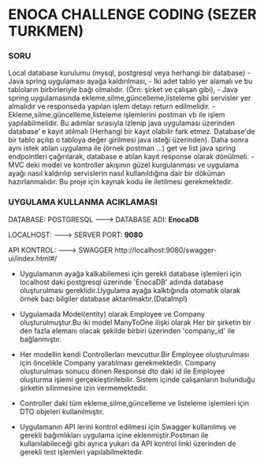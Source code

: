 # ENOCA CHALLENGE CODING (SEZER TURKMEN)
 <h3>SORU</h3>
Local database kurulumu (mysql, postgresql veya herhangi bir database)
- Java spring uygulaması ayağa kaldırılması,
- İki adet tablo yer alamalı ve bu tabloların birbirleriyle bağı olmalıdır. (Örn: şirket ve çalışan
  gibi),
- Java spring uygulamasında ekleme,silme,güncelleme,listeleme gibi servisler yer almalıdır ve
  responseda yapılan işlem detayı return edilmelidir.
- Ekleme,silme,güncelleme,listeleme işlemlerini postman vb ile işlem yapılabilmelidir.
  Bu adımlar sırasıyla izlenip java uygulaması üzerinden database’ e kayıt atılmalı (Herhangi
  bir kayıt olabilir fark etmez. Database'de bir tablo açılıp o tabloya değer girilmesi java isteği
  üzerinden). Daha sonra aynı istek atılan uygulama ile (örnek postman ...) get ve list java
  spring endpointleri çağırılarak, database e atılan kayıt response olarak dönülmeli.
- MVC deki model ve kontroller akışının güzel kurgulanması ve uygulama ayağı nasıl
  kaldırılıp servislerin nasıl kullanıldığına dair bir döküman hazırlanmalıdır. Bu proje için
  kaynak kodu ile iletilmesi gerekmektedir.

<h3>UYGULAMA KULLANMA ACIKLAMASI</h3>

DATABASE: POSTGRESQL  ---> DATABASE ADI: <strong>EnocaDB</strong>

LOCALHOST:           ---> SERVER PORT: <strong>9080</strong>

API KONTROL:         ---> SWAGGER <link>http://localhost:9080/swagger-ui/index.html#/


- Uygulamanın ayağa kalkabilemesi için gerekli database işlemleri için localhost daki postgresql üzerinde
  'EnocaDB' adında database oluşturulması gereklidir.Uygulama ayağa kalktığında otomatik olarak örnek bazı
  bilgiler database aktarılmaktır.(DataImpl)

- Uygulamada Model(entity) olarak Employee ve Company oluşturulmuştur.Bu iki model ManyToOne ilişki olarak
  Her bir şirketin bir den fazla elemanı olacak şekilde birbiri üzerinden 'company_id' ile bağlanmıştır.


- Her modellin kendi Controllerları mevcuttur.Bir Employee oluşturulması için öncelikle Company yaratılması
  gerekmektedir. Company oluşturulması sonucu dönen Response dto daki id ile Employee oluşturma işlemi 
  gerçekleştirilebilir. Sistem içinde çalışanların bulunduğu şirketin silinmesine izin vermemektedir.


- Controller daki tüm ekleme,silme,güncelleme ve listeleme işlemleri için DTO objeleri kullanılmıştır.


- Uygulamanın API lerini kontrol edilmesi için Swagger kullanılmış ve gerekli bağımlıkları uygulama içine
  eklenmiştir.Postman ile kullanılabileceği gibi ayrıca yukarı da API kontrol linki üzerinden de gerekli
  test işlemleri yapılabilmektedir.


  